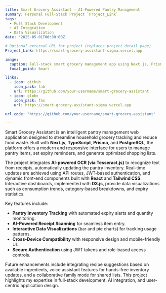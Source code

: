 ```yaml
---
title: Smart Grocery Assistant - AI-Powered Pantry Management
summary: Personal Full-Stack Project `Project_Link`
tags:
  - Full Stack Development
  - AI Integration
  - Data Visualization
date: '2025-05-01T00:00:00Z'

# Optional external URL for project (replaces project detail page).
Project_Link: https://smart-grocery-assistant-sigma.vercel.app

image:
  caption: Full-stack smart grocery management app using Next.js, Prisma, and AI
  focal_point: Smart

links:
  - icon: github
    icon_pack: fab
    url: https://github.com/your-username/smart-grocery-assistant
  - icon: globe
    icon_pack: fas
    url: https://smart-grocery-assistant-sigma.vercel.app

url_code: 'https://github.com/your-username/smart-grocery-assistant'

---
```


Smart Grocery Assistant is an intelligent pantry management web application designed to streamline household grocery tracking and reduce food waste. Built with **Next.js**, **TypeScript**, **Prisma**, and **PostgreSQL**, the platform offers a modern and responsive interface for users to manage pantry items, set expiry reminders, and generate optimized shopping lists.

The project integrates **AI-powered OCR (via Tesseract.js)** to recognize text from receipts, automatically updating the pantry inventory. Real-time updates are achieved using API routes, JWT-based authentication, and dynamic front-end components built with **React** and **Tailwind CSS**. Interactive dashboards, implemented with **D3.js**, provide data visualizations such as consumption trends, category-based breakdowns, and expiry statistics.

Key features include:
- **Pantry Inventory Tracking** with automated expiry alerts and quantity monitoring.
- **AI-Powered Receipt Scanning** for seamless item entry.
- **Interactive Data Visualizations** (bar and pie charts) for tracking usage patterns.
- **Cross-Device Compatibility** with responsive design and mobile-friendly UI.
- **Secure Authentication** using JWT tokens and role-based access controls.

Future enhancements include integrating recipe suggestions based on available ingredients, voice assistant features for hands-free inventory updates, and a collaborative family mode for shared lists. This project highlights my expertise in full-stack development, AI integration, and user-centric application design.


